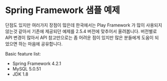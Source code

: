 # Spring Framework 샘플 예제

단점도 있지만 여러가지 장점이 많은데 한국에서는 Play Framework 가 많이 사용되지 않는것 같아서
기존에 제공되던 예제를 2.5.4 버전에 맞추어서 올려봅니다.
버전별로 API 변경이 많아서 API 참고만으로는 좀 어려운 점이 있지만 많은 분들에게 도움이 되었으면
하는 마음에 공유합니다.

Basic feature list:

 * Spring Framework 4.2.1
 * MySQL 5.0.51
 * JDK 1.8